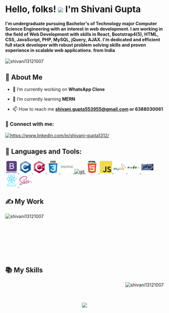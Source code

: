 <!-- <h1 align="center">Hi 👋, I'm Shivani Gupta</h1> -->
# Hello, folks! <img src="https://i.pinimg.com/originals/8a/a4/59/8aa4595fb24b6ed585dddac4622b2445.gif" width="90px"> I'm Shivani Gupta
<h4 align="left">I'm undergraduate pursuing Bachelor's of Technology major Computer Science Engineering with an interest in web development. I am working in the field of Web Development with skills in React, Bootstrap4(5), HTML, CSS, JavaScript, PHP, MySQL, jQuery, AJAX. I'm dedicated and efficient full stack developer with robust problem solving skills and proven experience in scalable web applications. from India</h4>

<p align="left"> <img src="https://komarev.com/ghpvc/?username=shivani13121007&label=Profile%20views&color=0e75b6&style=flat" alt="shivani13121007" /> </p>
<h2 align="left">👩 About Me</h2>


- 🔭 I’m currently working on **WhatsApp Clone**
- 🌱 I’m currently learning **MERN**

- 📫 How to reach me **shivani.gupta553955@gmail.com or 6388030061**

<h3 align="left">🤝 Connect with me:</h3>
<p align="left">
<a href="https://linkedin.com/in/https://www.linkedin.com/in/shivani-gupta1312/" target="blank"><img align="center" src="https://raw.githubusercontent.com/rahuldkjain/github-profile-readme-generator/master/src/images/icons/Social/linked-in-alt.svg" alt="https://www.linkedin.com/in/shivani-gupta1312/" height="30" width="40" /></a>
</p>




<h2 align="left">🔧 Languages and Tools:</h2>
<p align="left"> <a href="https://getbootstrap.com" target="_blank"> <img src="https://raw.githubusercontent.com/devicons/devicon/master/icons/bootstrap/bootstrap-plain-wordmark.svg" alt="bootstrap" width="40" height="40"/> </a> <a href="https://www.cprogramming.com/" target="_blank"> <img src="https://raw.githubusercontent.com/devicons/devicon/master/icons/c/c-original.svg" alt="c" width="40" height="40"/> </a> <a href="https://www.w3schools.com/cpp/" target="_blank"> <img src="https://raw.githubusercontent.com/devicons/devicon/master/icons/cplusplus/cplusplus-original.svg" alt="cplusplus" width="40" height="40"/> </a> <a href="https://www.w3schools.com/css/" target="_blank"> <img src="https://raw.githubusercontent.com/devicons/devicon/master/icons/css3/css3-original-wordmark.svg" alt="css3" width="40" height="40"/> </a> <a href="https://expressjs.com" target="_blank"> <img src="https://raw.githubusercontent.com/devicons/devicon/master/icons/express/express-original-wordmark.svg" alt="express" width="40" height="40"/> </a> <a href="https://git-scm.com/" target="_blank"> <img src="https://www.vectorlogo.zone/logos/git-scm/git-scm-icon.svg" alt="git" width="40" height="40"/> </a> <a href="https://www.w3.org/html/" target="_blank"> <img src="https://raw.githubusercontent.com/devicons/devicon/master/icons/html5/html5-original-wordmark.svg" alt="html5" width="40" height="40"/> </a> <a href="https://developer.mozilla.org/en-US/docs/Web/JavaScript" target="_blank"> <img src="https://raw.githubusercontent.com/devicons/devicon/master/icons/javascript/javascript-original.svg" alt="javascript" width="40" height="40"/> </a> <a href="https://www.mysql.com/" target="_blank"> <img src="https://raw.githubusercontent.com/devicons/devicon/master/icons/mysql/mysql-original-wordmark.svg" alt="mysql" width="40" height="40"/> </a> <a href="https://nodejs.org" target="_blank"> <img src="https://raw.githubusercontent.com/devicons/devicon/master/icons/nodejs/nodejs-original-wordmark.svg" alt="nodejs" width="40" height="40"/> </a> <a href="https://www.php.net" target="_blank"> <img src="https://raw.githubusercontent.com/devicons/devicon/master/icons/php/php-original.svg" alt="php" width="40" height="40"/> </a> <a href="https://reactjs.org/" target="_blank"> <img src="https://raw.githubusercontent.com/devicons/devicon/master/icons/react/react-original-wordmark.svg" alt="react" width="40" height="40"/> </a> <a href="https://sass-lang.com" target="_blank"> <img src="https://raw.githubusercontent.com/devicons/devicon/master/icons/sass/sass-original.svg" alt="sass" width="40" height="40"/> </a> </p>

<h2 align="left">✍ My Work</h2>
<img align="left" src="https://github-readme-stats.vercel.app/api?username=shivani13121007&show_icons=true&locale=en&theme=dark" alt="shivani13121007" />

<br>
<br>
<br>
<br>
<br>
<br>
<br>
<br>
<h2 align="left">📚 My Skills</h2>
<p><img align="right" src="https://github-readme-stats.vercel.app/api/top-langs?username=shivani13121007&show_icons=true&locale=en&layout=compact&theme=dark" alt="shivani13121007" /></p>


<br>
<br>
<br>
<p align="center">
<img src="https://activity-graph.herokuapp.com/graph?username=Shivani13121007">  
</p>
